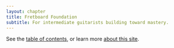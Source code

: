 ```yaml
---
layout: chapter
title: Fretboard Foundation
subtitle: For intermediate guitarists building toward mastery.
---
```


See the [table of contents](toc), or learn more [about this site](about).


